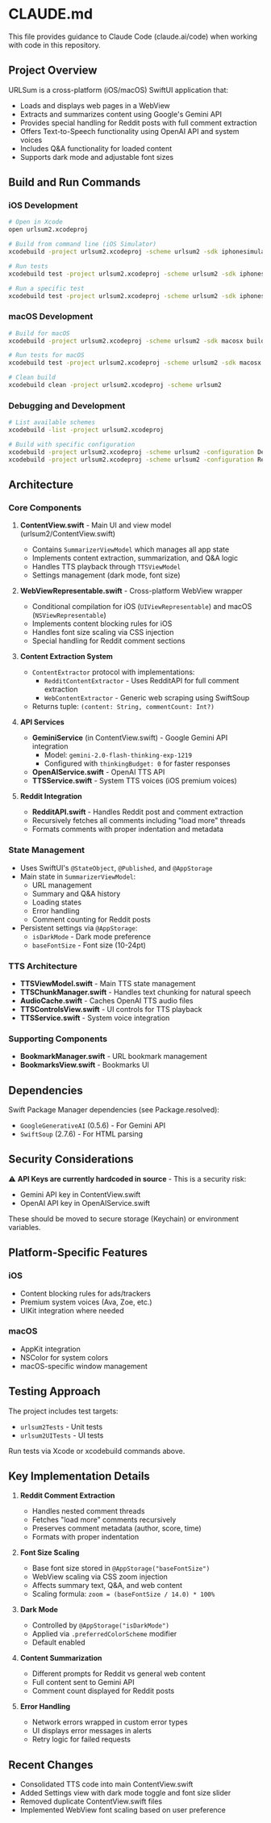 # CLAUDE.md

This file provides guidance to Claude Code (claude.ai/code) when working with code in this repository.

## Project Overview

URLSum is a cross-platform (iOS/macOS) SwiftUI application that:
- Loads and displays web pages in a WebView
- Extracts and summarizes content using Google's Gemini API
- Provides special handling for Reddit posts with full comment extraction
- Offers Text-to-Speech functionality using OpenAI API and system voices
- Includes Q&A functionality for loaded content
- Supports dark mode and adjustable font sizes

## Build and Run Commands

### iOS Development
```bash
# Open in Xcode
open urlsum2.xcodeproj

# Build from command line (iOS Simulator)
xcodebuild -project urlsum2.xcodeproj -scheme urlsum2 -sdk iphonesimulator build

# Run tests
xcodebuild test -project urlsum2.xcodeproj -scheme urlsum2 -sdk iphonesimulator

# Run a specific test
xcodebuild test -project urlsum2.xcodeproj -scheme urlsum2 -sdk iphonesimulator -only-testing:urlsum2Tests/TestClassName/testMethodName
```

### macOS Development
```bash
# Build for macOS
xcodebuild -project urlsum2.xcodeproj -scheme urlsum2 -sdk macosx build

# Run tests for macOS
xcodebuild test -project urlsum2.xcodeproj -scheme urlsum2 -sdk macosx

# Clean build
xcodebuild clean -project urlsum2.xcodeproj -scheme urlsum2
```

### Debugging and Development
```bash
# List available schemes
xcodebuild -list -project urlsum2.xcodeproj

# Build with specific configuration
xcodebuild -project urlsum2.xcodeproj -scheme urlsum2 -configuration Debug
xcodebuild -project urlsum2.xcodeproj -scheme urlsum2 -configuration Release
```

## Architecture

### Core Components

1. **ContentView.swift** - Main UI and view model (urlsum2/ContentView.swift)
   - Contains `SummarizerViewModel` which manages all app state
   - Implements content extraction, summarization, and Q&A logic
   - Handles TTS playback through `TTSViewModel`
   - Settings management (dark mode, font size)

2. **WebViewRepresentable.swift** - Cross-platform WebView wrapper
   - Conditional compilation for iOS (`UIViewRepresentable`) and macOS (`NSViewRepresentable`)
   - Implements content blocking rules for iOS
   - Handles font size scaling via CSS injection
   - Special handling for Reddit comment sections

3. **Content Extraction System**
   - `ContentExtractor` protocol with implementations:
     - `RedditContentExtractor` - Uses RedditAPI for full comment extraction
     - `WebContentExtractor` - Generic web scraping using SwiftSoup
   - Returns tuple: `(content: String, commentCount: Int?)`

4. **API Services**
   - **GeminiService** (in ContentView.swift) - Google Gemini API integration
     - Model: `gemini-2.0-flash-thinking-exp-1219` 
     - Configured with `thinkingBudget: 0` for faster responses
   - **OpenAIService.swift** - OpenAI TTS API
   - **TTSService.swift** - System TTS voices (iOS premium voices)

5. **Reddit Integration**
   - **RedditAPI.swift** - Handles Reddit post and comment extraction
   - Recursively fetches all comments including "load more" threads
   - Formats comments with proper indentation and metadata

### State Management

- Uses SwiftUI's `@StateObject`, `@Published`, and `@AppStorage`
- Main state in `SummarizerViewModel`:
  - URL management
  - Summary and Q&A history
  - Loading states
  - Error handling
  - Comment counting for Reddit posts
- Persistent settings via `@AppStorage`:
  - `isDarkMode` - Dark mode preference
  - `baseFontSize` - Font size (10-24pt)

### TTS Architecture

- **TTSViewModel.swift** - Main TTS state management
- **TTSChunkManager.swift** - Handles text chunking for natural speech
- **AudioCache.swift** - Caches OpenAI TTS audio files
- **TTSControlsView.swift** - UI controls for TTS playback
- **TTSService.swift** - System voice integration

### Supporting Components

- **BookmarkManager.swift** - URL bookmark management
- **BookmarksView.swift** - Bookmarks UI

## Dependencies

Swift Package Manager dependencies (see Package.resolved):
- `GoogleGenerativeAI` (0.5.6) - For Gemini API
- `SwiftSoup` (2.7.6) - For HTML parsing

## Security Considerations

⚠️ **API Keys are currently hardcoded in source** - This is a security risk:
- Gemini API key in ContentView.swift
- OpenAI API key in OpenAIService.swift

These should be moved to secure storage (Keychain) or environment variables.

## Platform-Specific Features

### iOS
- Content blocking rules for ads/trackers
- Premium system voices (Ava, Zoe, etc.)
- UIKit integration where needed

### macOS
- AppKit integration
- NSColor for system colors
- macOS-specific window management

## Testing Approach

The project includes test targets:
- `urlsum2Tests` - Unit tests
- `urlsum2UITests` - UI tests

Run tests via Xcode or xcodebuild commands above.

## Key Implementation Details

1. **Reddit Comment Extraction**
   - Handles nested comment threads
   - Fetches "load more" comments recursively
   - Preserves comment metadata (author, score, time)
   - Formats with proper indentation

2. **Font Size Scaling**
   - Base font size stored in `@AppStorage("baseFontSize")`
   - WebView scaling via CSS zoom injection
   - Affects summary text, Q&A, and web content
   - Scaling formula: `zoom = (baseFontSize / 14.0) * 100%`

3. **Dark Mode**
   - Controlled by `@AppStorage("isDarkMode")`
   - Applied via `.preferredColorScheme` modifier
   - Default enabled

4. **Content Summarization**
   - Different prompts for Reddit vs general web content
   - Full content sent to Gemini API
   - Comment count displayed for Reddit posts

5. **Error Handling**
   - Network errors wrapped in custom error types
   - UI displays error messages in alerts
   - Retry logic for failed requests

## Recent Changes

- Consolidated TTS code into main ContentView.swift
- Added Settings view with dark mode toggle and font size slider
- Removed duplicate ContentView.swift files
- Implemented WebView font scaling based on user preference